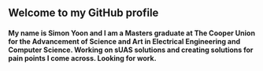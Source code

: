 ## Welcome to my GitHub profile 

#### My name is Simon Yoon and I am a Masters graduate at The Cooper Union for the Advancement of Science and Art in Electrical Engineering and Computer Science. Working on sUAS solutions and creating solutions for pain points I come across. Looking for work. 

